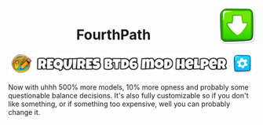 <a href="https://github.com/GrahamKracker/FourthPath/releases/latest/download/FourthPath.dll">
    <img align="right" alt="Download" height="75" src="https://raw.githubusercontent.com/gurrenm3/BTD-Mod-Helper/master/BloonsTD6%20Mod%20Helper/Resources/DownloadBtn.png">
</a>
<h1 align="center">FourthPath</h1>


[![Requires BTD6 Mod Helper](https://raw.githubusercontent.com/gurrenm3/BTD-Mod-Helper/master/banner.png)](https://github.com/gurrenm3/BTD-Mod-Helper#readme)


Now with uhhh 500% more models, 10% more opness and probably some questionable balance decisions. It's also fully customizable so if you don't like something, or if something too expensive, well you can probably change it.

